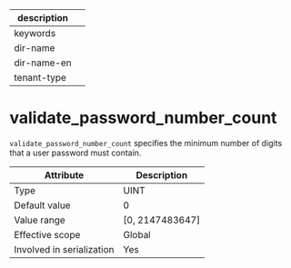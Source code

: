| description ||
|---|---|
| keywords ||
| dir-name ||
| dir-name-en ||
| tenant-type ||

# validate_password_number_count

`validate_password_number_count` specifies the minimum number of digits that a user password must contain.

| **Attribute** | **Description** |
|---------|------------------|
| Type | UINT |
| Default value | 0 |
| Value range | \[0, 2147483647\] |
| Effective scope | Global |
| Involved in serialization | Yes |
